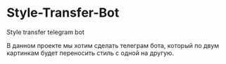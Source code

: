 # Style-Transfer-Bot

Style transfer telegram bot

В данном проекте мы хотим сделать телеграм бота, который по двум картинкам будет переносить стиль с одной на другую.

